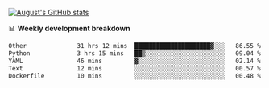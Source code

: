 
[![August's GitHub stats](https://github-readme-stats.vercel.app/api?username=zou-weidong&show_icons=true&theme=radical)](https://github.com/zou-weidong)


📊 **Weekly development breakdown**
<!--START_SECTION:waka-->

```txt
Other              31 hrs 12 mins  █████████████████████▓░░░   86.55 %
Python             3 hrs 15 mins   ██▒░░░░░░░░░░░░░░░░░░░░░░   09.04 %
YAML               46 mins         ▓░░░░░░░░░░░░░░░░░░░░░░░░   02.14 %
Text               12 mins         ░░░░░░░░░░░░░░░░░░░░░░░░░   00.57 %
Dockerfile         10 mins         ░░░░░░░░░░░░░░░░░░░░░░░░░   00.48 %
```

<!--END_SECTION:waka-->
